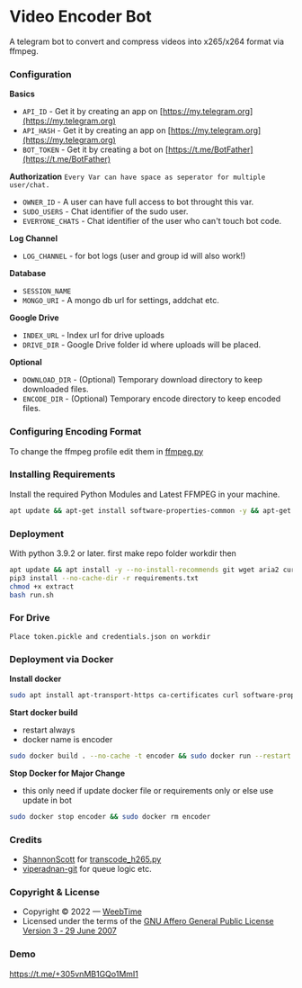 # Video Encoder Bot
A telegram bot to convert and compress videos into x265/x264 format via ffmpeg.

### Configuration

**Basics**
- `API_ID` - Get it by creating an app on [https://my.telegram.org](https://my.telegram.org)
- `API_HASH` - Get it by creating an app on [https://my.telegram.org](https://my.telegram.org)
- `BOT_TOKEN` - Get it by creating a bot on [https://t.me/BotFather](https://t.me/BotFather)

**Authorization**
`Every Var can have space as seperator for multiple user/chat.`
- `OWNER_ID` - A user can have full access to bot throught this var.
- `SUDO_USERS` - Chat identifier of the sudo user.
- `EVERYONE_CHATS` - Chat identifier of the user who can't touch bot code.

**Log Channel**
- `LOG_CHANNEL` - for bot logs (user and group id will also work!)

**Database**
- `SESSION_NAME`
- `MONGO_URI` - A mongo db url for settings, addchat etc.

**Google Drive**
- `INDEX_URL` - Index url for drive uploads
- `DRIVE_DIR` - Google Drive folder id where uploads will be placed.

**Optional**
- `DOWNLOAD_DIR` - (Optional) Temporary download directory to keep downloaded files.
- `ENCODE_DIR` - (Optional) Temporary encode directory to keep encoded files.

### Configuring Encoding Format
To change the ffmpeg profile edit them in [ffmpeg.py](/VideoEncoder/utils/ffmpeg.py)

### Installing Requirements
Install the required Python Modules and Latest FFMPEG in your machine.
```sh
apt update && apt-get install software-properties-common -y && apt-get update && add-apt-repository -y ppa:savoury1/ffmpeg4 && apt-get install -y ffmpeg && add-apt-repository -y ppa:savoury1/ffmpeg5 && apt-get install -y ffmpeg && pip3 install -r requirements.txt
```

### Deployment
With python 3.9.2 or later.
first make repo folder workdir then
```sh
apt update && apt install -y --no-install-recommends git wget aria2 curl busybox python3 python3-pip p7zip-full p7zip-rar unzip mkvtoolnix ffmpeg
pip3 install --no-cache-dir -r requirements.txt
chmod +x extract
bash run.sh
```

### For Drive
`Place token.pickle and credentials.json on workdir`

### Deployment via Docker
**Install docker**
```sh
sudo apt install apt-transport-https ca-certificates curl software-properties-common -y && curl -fsSL https://download.docker.com/linux/ubuntu/gpg | sudo apt-key add - && sudo add-apt-repository "deb [arch=amd64] https://download.docker.com/linux/ubuntu bionic nightly" && apt-cache policy docker-ce && sudo apt install docker-ce -y
```
**Start docker build**
- restart always
- docker name is encoder
```sh
sudo docker build . --no-cache -t encoder && sudo docker run --restart always --name encoder encoder
```

**Stop Docker for Major Change**
- this only need if update docker file or requirements only or else use update in bot
```sh
sudo docker stop encoder && sudo docker rm encoder
```

### Credits
- [ShannonScott](https://gist.github.com/ShannonScott) for [transcode_h265.py](https://gist.github.com/ShannonScott/6d807fc59bfa0356eee64fad66f9d9a8)
- [viperadnan-git](https://github.com/viperadnan-git/video-encoder-bot) for queue logic etc.

### Copyright & License
- Copyright &copy; 2022 &mdash; [WeebTime](https://github.com/WeebTime)
- Licensed under the terms of the [GNU Affero General Public License Version 3 &dash; 29 June 2007](./LICENSE)

### Demo
https://t.me/+305vnMB1GQo1MmI1
